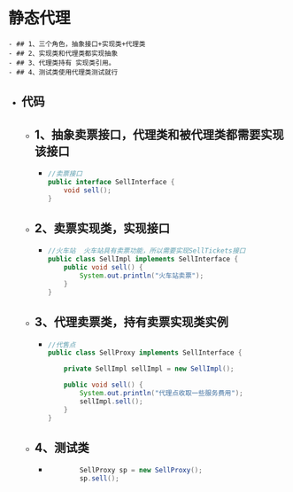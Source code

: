# 静态代理
	- ## 1、三个角色，抽象接口+实现类+代理类
	- ## 2、实现类和代理类都实现抽象
	- ## 3、代理类持有 实现类引用。
	- ## 4、测试类使用代理类测试就行
- ## 代码
	- ## 1、抽象卖票接口，代理类和被代理类都需要实现该接口
		- ```java
		  //卖票接口
		  public interface SellInterface {
		      void sell();
		  }
		  ```
	- ## 2、卖票实现类，实现接口
		- ```java
		  //火车站  火车站具有卖票功能，所以需要实现SellTickets接口
		  public class SellImpl implements SellInterface {
		      public void sell() {
		          System.out.println("火车站卖票");
		      }
		  }
		  ```
	- ## 3、代理卖票类，持有卖票实现类实例
		- ```java
		  //代售点
		  public class SellProxy implements SellInterface {
		  
		      private SellImpl sellImpl = new SellImpl();
		  
		      public void sell() {
		          System.out.println("代理点收取一些服务费用");
		          sellImpl.sell();
		      }
		  }
		  ```
	- ## 4、测试类
		- ```java
		          SellProxy sp = new SellProxy();
		          sp.sell();
		  ```